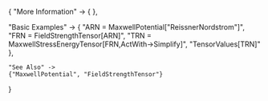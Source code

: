 {
  "More Information" -> {
  },

  "Basic Examples" -> {
    "ARN = MaxwellPotential[\"ReissnerNordstrom\"]",
    "FRN = FieldStrengthTensor[ARN]",
    "TRN = MaxwellStressEnergyTensor[FRN,ActWith->Simplify]",
    "TensorValues[TRN]"
    },

    "See Also" ->
    {"MaxwellPotential", "FieldStrengthTensor"}

}
